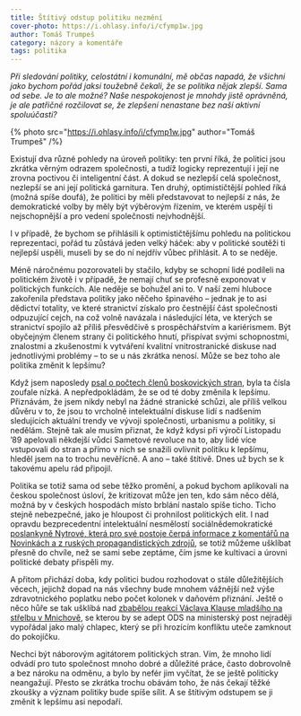 ```yaml
---
title: Štítivý odstup politiku nezmění
cover-photo: https://i.ohlasy.info/i/cfymp1w.jpg
author: Tomáš Trumpeš
category: názory a komentáře
tags: politika
---
```


*Při sledování politiky, celostátní i komunální, mě občas napadá, že všichni jako bychom pořád jaksi toužebně čekali, že se politika nějak zlepší. Sama od sebe. Je to ale možné? Naše nespokojenost je mnohdy jistě oprávněná, je ale patřičné rozčilovat se, že zlepšení nenastane bez naší aktivní spoluúčasti?*

{% photo src="https://i.ohlasy.info/i/cfymp1w.jpg" author="Tomáš Trumpeš" /%}

Existují dva různé pohledy na úroveň politiky: ten první říká, že politici jsou zkrátka věrným odrazem společnosti, a tudíž logicky reprezentují i její ne zrovna poctivou či inteligentní část. A dokud se nezlepší celá společnost, nezlepší se ani její politická garnitura. Ten druhý, optimističtější pohled říká (možná spíše doufá), že politici by měli představovat to nejlepší z nás, že demokratické volby by měly být výběrovým řízením, ve kterém uspějí ti nejschopnější a pro vedení společnosti nejvhodnější.

I v případě, že bychom se přihlásili k optimističtějšímu pohledu na politickou reprezentaci, pořád tu zůstává jeden velký háček: aby v politické soutěži ti nejlepší uspěli, museli by se do ní nejdřív vůbec přihlásit. A to se neděje.

Méně náročnému pozorovateli by stačilo, kdyby se schopní lidé podíleli na politickém životě i v případě, že nemají chuť se profesně exponovat v politických funkcích. Ale neděje se bohužel ani to. V naší zemi hluboce zakořenila představa politiky jako něčeho špinavého – jednak je to asi dědictví totality, ve které stranictví získalo pro čestnější část společnosti odpuzující cejch, na což volně navázala i následující léta, ve kterých se stranictví spojilo až příliš přesvědčivě s prospěchářstvím a kariérismem. Být obyčejným členem strany či politického hnutí, přispívat svými schopnostmi, znalostmi a zkušenostmi k vytváření kvalitní vnitrostranické diskuse nad jednotlivými problémy – to se u nás zkrátka nenosí. Může se bez toho ale politika změnit k lepšímu?

Když jsem naposledy [psal o počtech členů boskovických stran](http://stare.boskovicko.cz/cislo.phtml?iss_id=453#art_15453), byla ta čísla zoufale nízká. A nepředpokládám, že se od té doby změnila k lepšímu. Přiznávám, že jsem nikdy nebyl na žádné stranické schůzi, ale příliš velkou důvěru v to, že jsou to vrcholně intelektuální diskuse lidí s nadšením sledujících aktuální trendy ve vývoji společnosti, urbanismu a politiky, si nedělám. Stejně tak ale musím přiznat, že když kdysi při výročí Listopadu ’89 apelovali někdejší vůdci Sametové revoluce na to, aby lidé více vstupovali do stran a přímo v nich se snažili ovlivnit politiku k lepšímu, hleděl jsem na to trochu nevěřícně. A ano – také štítivě. Dnes už bych se k takovému apelu rád připojil.

Politika se totiž sama od sebe těžko promění, a pokud bychom aplikovali na českou společnost úsloví, že kritizovat může jen ten, kdo sám něco dělá, možná by v českých hospodách místo brblání nastalo spíše ticho. Ticho stejně nebezpečné, jako je hloupost či prohnilost politických elit. I nad opravdu bezprecedentní intelektuální nesmělostí sociálnědemokratické [poslankyně Nytrové, která pro své postoje čerpá informace z komentářů na Novinkách a z ruských propagandistických zdrojů](https://www.respekt.cz/politika/radi-mi-internet-a-me-srdce-rika-poslankyne-ktera-za-gayi-a-lesbami-vidi-sex-s-detmi), se totiž můžeme ušklíbat přesně do chvíle, než se sami sebe zeptáme, čím jsme ke kultivaci a úrovni politické debaty přispěli my.

A přitom přichází doba, kdy politici budou rozhodovat o stále důležitějších věcech, jejichž dopad na nás všechny bude mnohem vážnější než výše zdravotnického poplatku nebo počet kolonek v daňovém přiznání. Ještě o něco hůře se tak ušklíbá nad [zbabělou reakcí Václava Klause mladšího na střelbu v Mnichově](https://www.novinky.cz/domaci/410013-vaclav-klaus-ml-vyzval-k-opusteni-evropske-unie.html), se kterou by se adept ODS na ministerský post nejraději vypořádal jako malý chlapec, který se při hrozícím konfliktu uteče zamknout do pokojíčku.

Nechci být náborovým agitátorem politických stran. Vím, že mnoho lidí odvádí pro tuto společnost mnoho dobré a důležité práce, často dobrovolně a bez nároku na odměnu, a bylo by nefér jim vyčítat, že se ještě politicky neangažují. Přesto se zkrátka trochu obávám toho, že nás čekají těžké zkoušky a význam politiky bude spíše sílit.  A se štítivým odstupem se ji změnit k lepšímu asi nepodaří. 
